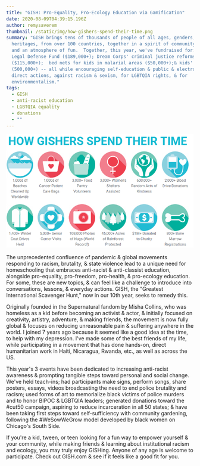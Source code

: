 ```yaml
---
title: "GISH: Pro-Equality, Pro-Ecology Education via Gamification"
date: 2020-08-09T04:39:15.196Z
author: remysaverem
thumbnail: /static/img/how-gishers-spend-their-time.png
summary: "GISH brings tens of thousands of people of all ages, genders, and
  heritages, from over 100 countries, together in a spirit of community-building
  and an atmosphere of fun.  Together, this year, we've fundraised for: NAACP
  Legal Defense Fund ($189,000+); Dream Corps' criminal justice reforms
  ($115,000+);  bed nets for kids in malarial areas ($50,000+);& kids' meals
  (500,000+) -- all while encouraging self-education & public & electronic
  direct actions, against racism & sexism, for LGBTQIA rights, & for
  environmentalism."
tags:
  - GISH
  - anti-racist education
  - LGBTQIA equality
  - donations
  - ""
---
```

![Millions of dollars, millions of hours toward community empowerment (Source: Gish.com)](/static/img/how-gishers-spend-their-time.png "Millions of dollars, millions of hours toward community empowerment (Source: GISH.com)")

The unprecedented confluence of pandemic & global movements responding to racism, brutality, & state violence lead to a unique need for homeschooling that embraces anti-racist & anti-classist education, alongside pro-equality, pro-freedom, pro-health, & pro-ecology education. For some, these are new topics, & can feel like a challenge to introduce into conversations, lessons, & everyday actions. GISH, the "Greatest International Scavenger Hunt," now in our 10th year, seeks to remedy this. 

Originally founded in the Supernatural fandom by Misha Collins, who was homeless as a kid before becoming an activist & actor, & initially focused on creativity, artistry, adventure, & making friends, the movement is now fully global & focuses on reducing unreasonable pain & suffering anywhere in the world. I joined 7 years ago because it seemed like a good idea at the time, to help with my depression. I've made some of the best friends of my life, while participating in a movement that has done hands-on, direct humanitarian work in Haiti, Nicaragua, Rwanda, etc., as well as across the US. 

This year's 3 events have been dedicated to increasing anti-racist awareness & prompting tangible steps toward personal and social change. We've held teach-ins; had participants make signs, perform songs, share posters, essays, videos broadcasting the need to end police brutality and racism; used forms of art to memorialize black victims of police murders and to honor BIPOC & LGBTQIA leaders; generated donations toward the #cut50 campaign, aspiring to reduce incarceration in all 50 states; & have been taking first steps toward self-sufficiency with community gardening, following the #WeSowWeGrow model developed by black women on Chicago's South Side.

If you're a kid, tween, or teen looking for a fun way to empower yourself & your community, while making friends & learning about institutional racism and ecology, you may truly enjoy GISHing. Anyone of any age is welcome to participate. Check out GISH.com & see if it feels like a good fit for you.